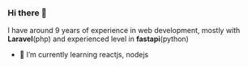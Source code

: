### Hi there 👋
I have around 9 years of experience in web development, mostly with **Laravel**(php) and experienced level in **fastapi**(python)
- 🌱 I’m currently learning reactjs, nodejs
<!--
**sumit-sharma/sumit-sharma** is a ✨ _special_ ✨ repository because its `README.md` (this file) appears on your GitHub profile.

Here are some ideas to get you started:
- 🔭 I’m currently working on reactjs

- 👯 I’m looking to collaborate on ...
- 🤔 I’m looking for help with ...
- 💬 Ask me about ...
- 📫 How to reach me: ...
- 😄 Pronouns: ...
- ⚡ Fun fact: ...


-->
